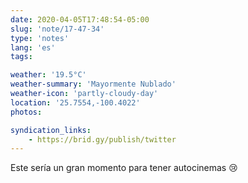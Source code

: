 ```yaml
---
date: 2020-04-05T17:48:54-05:00
slug: 'note/17-47-34'
type: 'notes'
lang: 'es'
tags:

weather: '19.5°C'
weather-summary: 'Mayormente Nublado'
weather-icon: 'partly-cloudy-day'
location: '25.7554,-100.4022'
photos:

syndication_links:
    - https://brid.gy/publish/twitter
---
```

Este sería un gran momento para tener autocinemas 😢